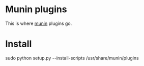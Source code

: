 # Munin plugins

This is where [munin](http://munin-monitoring.org/) plugins go. 

# Install

  sudo python setup.py --install-scripts /usr/share/munin/plugins
